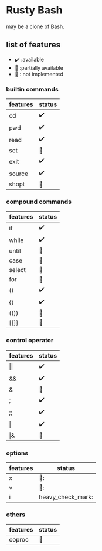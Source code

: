 # Rusty Bash

may be a clone of Bash. 


## list of features

* :heavy_check_mark: :available
* :construction: :partially available
* :no_good: : not implemented


### builtin commands

|features | status |
|-------------------|----|
| cd | :heavy_check_mark: | 
| pwd | :heavy_check_mark: | 
| read | :heavy_check_mark: | 
| set | :construction: | 
| exit | :heavy_check_mark: | 
| source | :heavy_check_mark: |
| shopt | :no_good: |

### compound commands

|features | status |
|-------------------|----|
| if | :heavy_check_mark: |
| while | :heavy_check_mark: |
| until | :no_good: |
| case | :construction: | 
| select | :no_good: | 
| for | :no_good: | 
| () | :heavy_check_mark: | 
| {} | :heavy_check_mark: | 
| (()) | :no_good: | 
| [[]] | :no_good: | 


### control operator

|features | status |
|-------------------|----|
| \|\| | :heavy_check_mark: |
| && | :heavy_check_mark: |
| & | :no_good: |
| ; | :heavy_check_mark: |
| ;; | :heavy_check_mark: |
| \| | :heavy_check_mark: |
| \|& | 🙅 |


### options 

|features | status |
|-------------------|----|
| x | 🚧: |
| v | 🚧: |
| i | heavy_check_mark: |

### others 

|features | status |
|-------------------|----|
| coproc | :no_good: |
